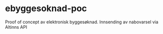 # ebyggesoknad-poc
Proof of concept av elektronisk byggesøknad. Innsending av nabovarsel via Altinns API
